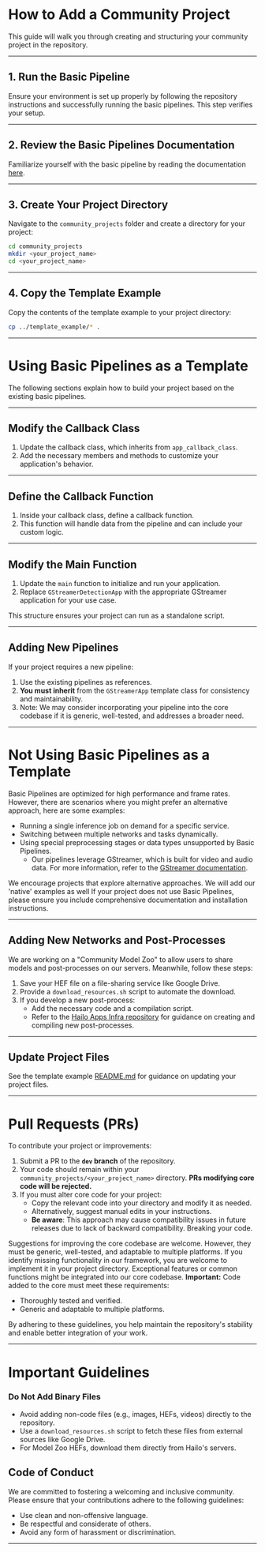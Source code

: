# How to Add a Community Project

This guide will walk you through creating and structuring your community project in the repository.

---

## 1. Run the Basic Pipeline

Ensure your environment is set up properly by following the repository instructions and successfully running the basic pipelines. This step verifies your setup.

---

## 2. Review the Basic Pipelines Documentation

Familiarize yourself with the basic pipeline by reading the documentation [here](../doc/basic-pipelines.md).

---

## 3. Create Your Project Directory

Navigate to the `community_projects` folder and create a directory for your project:

```bash
cd community_projects
mkdir <your_project_name>
cd <your_project_name>
```

---

## 4. Copy the Template Example

Copy the contents of the template example to your project directory:

```bash
cp ../template_example/* .
```

---

# Using Basic Pipelines as a Template

The following sections explain how to build your project based on the existing basic pipelines.

---

## Modify the Callback Class

1. Update the callback class, which inherits from `app_callback_class`.
2. Add the necessary members and methods to customize your application's behavior.

---

## Define the Callback Function

1. Inside your callback class, define a callback function.
2. This function will handle data from the pipeline and can include your custom logic.

---

## Modify the Main Function

1. Update the `main` function to initialize and run your application.
2. Replace `GStreamerDetectionApp` with the appropriate GStreamer application for your use case.

This structure ensures your project can run as a standalone script.

---

## Adding New Pipelines

If your project requires a new pipeline:

1. Use the existing pipelines as references.
2. **You must inherit** from the `GStreamerApp` template class for consistency and maintainability.
3. Note: We may consider incorporating your pipeline into the core codebase if it is generic, well-tested, and addresses a broader need.

---

# Not Using Basic Pipelines as a Template

Basic Pipelines are optimized for high performance and frame rates. However, there are scenarios where you might prefer an alternative approach, here are some examples:

- Running a single inference job on demand for a specific service.
- Switching between multiple networks and tasks dynamically.
- Using special preprocessing stages or data types unsupported by Basic Pipelines.
  - Our pipelines leverage GStreamer, which is built for video and audio data. For more information, refer to the [GStreamer documentation](https://gstreamer.freedesktop.org/documentation/).

We encourage projects that explore alternative approaches. We will add our 'native' examples as well
If your project does not use Basic Pipelines, please ensure you include comprehensive documentation and installation instructions.

---

## Adding New Networks and Post-Processes

We are working on a "Community Model Zoo" to allow users to share models and post-processes on our servers. Meanwhile, follow these steps:

1. Save your HEF file on a file-sharing service like Google Drive.
2. Provide a `download_resources.sh` script to automate the download.
3. If you develop a new post-process:
   - Add the necessary code and a compilation script.
   - Refer to the [Hailo Apps Infra repository](https://github.com/hailo-ai/hailo-apps-infra) for guidance on creating and compiling new post-processes.

---

## Update Project Files
See the template example [README.md](./temaplate_example/README.md) for guidance on updating your project files.

---

# Pull Requests (PRs)

To contribute your project or improvements:

1. Submit a PR to the **`dev` branch** of the repository.
2. Your code should remain within your `community_projects/<your_project_name>` directory. **PRs modifying core code will be rejected.**
3. If you must alter core code for your project:
   - Copy the relevant code into your directory and modify it as needed.
   - Alternatively, suggest manual edits in your instructions.
   - **Be aware**: This approach may cause compatibility issues in future releases due to lack of backward compatibility. Breaking your code.

Suggestions for improving the core codebase are welcome. However, they must be generic, well-tested, and adaptable to multiple platforms.
If you identify missing functionality in our framework, you are welcome to implement it in your project directory. Exceptional features or common functions might be integrated into our core codebase.
**Important:** Code added to the core must meet these requirements:
- Thoroughly tested and verified.
- Generic and adaptable to multiple platforms.

By adhering to these guidelines, you help maintain the repository's stability and enable better integration of your work.

---

# Important Guidelines

### **Do Not Add Binary Files**
- Avoid adding non-code files (e.g., images, HEFs, videos) directly to the repository.
- Use a `download_resources.sh` script to fetch these files from external sources like Google Drive.
- For Model Zoo HEFs, download them directly from Hailo's servers.
## Code of Conduct

We are committed to fostering a welcoming and inclusive community. Please ensure that your contributions adhere to the following guidelines:

- Use clean and non-offensive language.
- Be respectful and considerate of others.
- Avoid any form of harassment or discrimination.

---